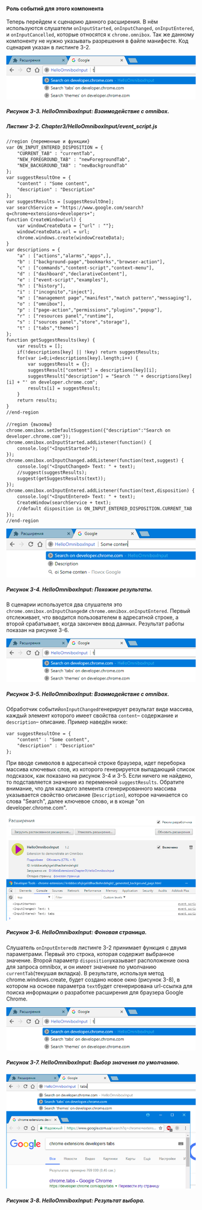 #### Роль событий для этого компонента

Теперь перейдем к сценарию данного расширения. В нём используются слушатели `onInputStarted`, `onInputChanged`, `onInputEntered`, и `onInputCancelled`, которые относятся к `chrome.omnibox`. Так же данному компоненту не нужно указывать разрешения в файле манифесте. Код сценария указан в листинге 3-2.

![Рисунок 3-3. HelloOmniboxInput: Взаимодействие с omnibox](/assets/figure-3-3.png)

##### Рисунок 3-3. _HelloOmniboxInput: Взаимодействие с omnibox._

##### Листинг 3-2. _Chapter3/HelloOmniboxInput/event\_script.js_

```
//region {переменные и функции}
var ON_INPUT_ENTERED_DISPOSITION = {
    "CURRENT_TAB" : "currentTab",
    "NEW_FOREGROUND_TAB" : "newForegroundTab",
    "NEW_BACKGROUND_TAB" : "newBackgroundTab"
};
var suggestResultOne = {
    "content" : "Some content",
    "description" : "Description"
};
var suggestResults = [suggestResultOne];
var searchService = "https://www.google.com/search?q=chrome+extensions+developers+";
function CreateWindow(url) {
    var windowCreateData = {"url" : ""};
    windowCreateData.url = url;
    chrome.windows.create(windowCreateData);
}
var descriptions = {
    "a" : ["actions","alarms","apps",],
    "b" : ["background-page","bookmarks","browser-action"],
    "c" : ["commands","content-script","context-menu"],
    "d" : ["dashboard","declarativeContent"],
    "e" : ["event-script","examples"],
    "h" : ["history"],
    "i" : ["incognito","inject"],
    "m" : ["management page","manifest","match pattern","messaging"],
    "o" : ["omnibox"],
    "p" : ["page-action","permissions","plugins","popup"],
    "r" : ["resources panel","runtime"],
    "s" : ["sources panel","store","storage"],
    "t" : ["tabs","themes"]
};
function getSuggestResults(key) {
    var results = [];
    if(!descriptions[key] || !key) return suggestResults;
    for(var i=0;i<descriptions[key].length;i++) {
        var suggestResult = {};
        suggestResult["content"] = descriptions[key][i];
        suggestResult["description"] = "Search '" + descriptions[key][i] + "' on developer.chrome.com";
        results[i] = suggestResult;
    }
    return results;
}
//end-region

//region {вызовы}
chrome.omnibox.setDefaultSuggestion({"description":"Search on developer.chrome.com"});
chrome.omnibox.onInputStarted.addListener(function() {
    console.log("<InputStarted>");
});
chrome.omnibox.onInputChanged.addListener(function(text,suggest) {
    console.log("<InputChanged> Text: " + text);
    //suggest(suggestResults);
    suggest(getSuggestResults(text));
});
chrome.omnibox.onInputEntered.addListener(function(text,disposition) {
    console.log("<InputEntered> Text: " + text);
    CreateWindow(searchService + text);
    //default disposition is ON_INPUT_ENTERED_DISPOSITION.CURRENT_TAB
});
//end-region
```

![Рисунок 3-4. HelloOmniboxInput: Похожие результаты](/assets/figure-3-4.png)

##### Рисунок 3-4. _HelloOmniboxInput: Похожие результаты._

В сценарии используется два слушателя это `chrome.omnibox.onInputChanged`и `chrome.omnibox.onInputEntered`. Первый отслеживает, что вводится пользователем в адресатной строке, а второй срабатывает, когда закончен ввод данных. Результат работы показан на рисунке 3-6.

![Рисунок 3-5. HelloOmniboxInput: Взаимодействие с omnibox](/assets/figure-3-5.png)

##### Рисунок 3-5. _HelloOmniboxInput: Взаимодействие с omnibox._

Обработчик событий`onInputChanged`генерирует результат виде массива, каждый элемент которого имеет свойства `content`– содержание и `description`– описание. Пример наведён ниже:

```
var suggestResultOne = {
    "content" : "Some content",
    "description" : "Description"
};
```

При вводе символов в адресатной строке браузера, идет переборка массива ключевых слов, из которого генерируется выпадающий список подсказок, как показано на рисунок 3-4 и 3-5. Если ничего не найдено, то подставляется значение из переменной `suggestResults`. Обратите внимание, что для каждого элемента сгенерированного массива указывается свойство описание \(`Description`\), которое начинается со слова "Search", далее ключевое слово, и в конце "on developer.chrome.com".

![Рисунок 3-6. HelloOmniboxInput: Фоновая страница](/assets/figure-3-6.png)

##### Рисунок 3-6. _HelloOmniboxInput: Фоновая страница._

Слушатель `onInputEntered`в листинге 3-2 принимает функция с двумя параметрами. Первый это строка, которая содержит выбранное значение. Второй параметр `disposition`указывает расположение окна для запроса omnibox, и он имеет значение по умолчанию `currentTab`\(текушая вкладка\). В результате, используя метод chrome.windows.create, будет создано новое окно \(рисунок 3-8\), в котором на основе параметра `text`будет сгенерирована url-ссылка для поиска информации о разработке расширения для браузера Google Chrome.

![Рисунок 3-7. HelloOmniboxInput: Выбор значение по умолчанию](/assets/figure-3-7.png)

##### Рисунок 3-7. _HelloOmniboxInput: Выбор значения по умолчанию._

![Рисунок 3-8. HelloOmniboxInput: Результат выбора](/assets/figure-3-8.png)

##### Рисунок 3-8. _HelloOmniboxInput: Результат выбора._











